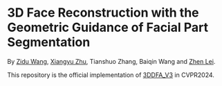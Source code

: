 # 3D Face Reconstruction with the Geometric Guidance of Facial Part Segmentation
By [Zidu Wang](https://scholar.google.com/citations?user=7zD5f0IAAAAJ&hl=zh-CN&oi=ao), [Xiangyu Zhu](http://www.cbsr.ia.ac.cn/users/xiangyuzhu/), Tianshuo Zhang, Baiqin Wang and [Zhen Lei](http://www.cbsr.ia.ac.cn/users/zlei/).

This repository is the official implementation of [3DDFA_V3](https://arxiv.org/abs/2312.00311) in CVPR2024.
